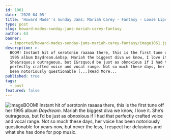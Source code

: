 ```yaml
---
id: 1061
date: '2020-04-05'
title: 'Howard Made''s Sunday Jams: Mariah Carey - Fantasy - Loose Lips'
type: post
slug: howard-mades-sunday-jams-mariah-carey-fantasy
author: 63
banner:
  - imported/howard-mades-sunday-jams-mariah-carey-fantasy/image1061.jpeg
description: >-
  BOOM! Instant hit of serotonin raaaaa there, this is the first tune off her
  1995 album Daydream.&nbsp; Mariah the biggest diva we know, I love it.
  She&rsquo;s outrageous, but I&rsquo;d be just as obnoxious if I had that
  perfectly crafted voice and vocal range. Not so much these days, her voice has
  been notoriously questionable [...]Read More...
published: true
tags:
  - post
featured: false
---
```

![image](../imported/howard-mades-sunday-jams-mariah-carey-fantasy/image1061.jpeg)BOOM! Instant hit of serotonin raaaaa there, this is the first tune off her 1995 album _Daydream_. Mariah the biggest diva we know, I love it. She’s outrageous, but I’d be just as obnoxious if I had that perfectly crafted voice and vocal range. Not so much these days, her voice has been notoriously questionable for years now, but never the less, I respect her delusions and what she has done for pop music.